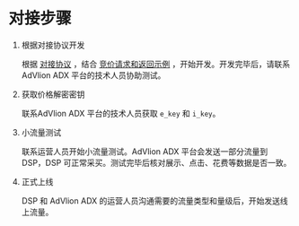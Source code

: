# 对接步骤

1. 根据对接协议开发

    根据 [对接协议](rtb_protocol.md) ，结合 [竞价请求和返回示例](sample_of_request_and_response.md) ，开始开发。开发完毕后，请联系AdVlion ADX 平台的技术人员协助测试。

2. 获取价格解密密钥

    联系AdVlion ADX 平台的技术人员获取 `e_key` 和 `i_key`。

4. 小流量测试

    联系运营人员开始小流量测试。AdVlion ADX 平台会发送一部分流量到 DSP，DSP 可正常采买。测试完毕后核对展示、点击、花费等数据是否一致。

5. 正式上线

    DSP 和 AdVlion ADX 的运营人员沟通需要的流量类型和量级后，开始发送线上流量。